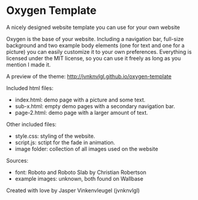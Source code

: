 # Oxygen Template

A nicely designed website template you can use for your own website

Oxygen is the base of your website. Including a navigation bar, full-size background and two example body elements (one for text and one for a picture) you can easily customize it to your own preferences. Everything is licensed under the MIT license, so you can use it freely as long as you mention I made it.

A preview of the theme: http://jvnknvlgl.github.io/oxygen-template

Included html files:
- index.html: demo page with a picture and some text.
- sub-x.html: empty demo pages with a secondary navigation bar.
- page-2.html: demo page with a larger amount of text.

Other included files:
- style.css: styling of the website.
- script.js: sctipt for the fade in animation.
- image folder: collection of all images used on the website

Sources:
- font: Roboto and Roboto Slab by Christian Robertson
- example images: unknown, both found on Wallbase

Created with love by Jasper Vinkenvleugel (jvnknvlgl)
